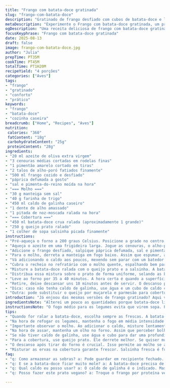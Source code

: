 ```yaml
---
title: "Frango com batata-doce gratinada"
slug: "frango-com-batata-doce"
description: "Gratinado de frango desfiado com cubos de batata-doce e legumes salteados, finalizado com molho branco espesso e cobertura cremosa de queijo. Uma variação equilibrada com toque de páprica defumada e alho, trazendo aroma e sabor intensos. Cozido até que a batata-doce fique macia, porém firme, e a cobertura borbulhante e dourada. Ideal para almoços rápidos e jantares confort, sem ingredientes comuns que causam alergias. Lembrando que o frango pode ser substituído por peru ou até sobras refogadas. Completo, prático e versátil, brinca com texturas e sabores, fazendo diferente daquela batida tradicional."
metaDescription: "Experimente o Frango com batata-doce gratinada, um prato simples, saboroso e nutritivo para as refeições do dia a dia"
ogDescription: "Uma receita deliciosa de frango com batata-doce gratinada, ideal para almoços ou jantares aconchegantes em família"
focusKeyphrase: "Frango com batata-doce gratinada"
date: 2025-08-13
draft: false
image: frango-com-batata-doce.jpg
author: "Julia"
prepTime: PT35M
cookTime: PT45M
totalTime: PT1H20M
recipeYield: "4 porções"
categories: ["Aves"]
tags:
- "frango"
- "gratinado"
- "conforto"
- "prático"
keywords:
- "frango"
- "batata-doce"
- "cozinha caseira"
breadcrumb: ["Home", "Recipes", "Aves"]
nutrition: 
 calories: "360"
 fatContent: "18g"
 carbohydrateContent: "25g"
 proteinContent: "28g"
ingredients:
- "20 ml azeite de oliva extra virgem"
- "3 cenouras médias cortadas em rodelas finas"
- "1 pimentão amarelo cortado em tiras"
- "2 talos de alho-poró fatiados finamente"
- "500 ml frango cozido e desfiado"
- "páprica defumada a gosto"
- "sal e pimenta-do-reino moída na hora"
- "=== Molho ==="
- "30 g manteiga sem sal"
- "40 g farinha de trigo"
- "450 ml caldo de galinha caseiro"
- "1 dente de alho amassado"
- "1 pitada de noz-moscada ralada na hora"
- "=== Cobertura ==="
- "450 ml batata-doce crua ralada (aproximadamente 1 grande)"
- "250 g queijo prato ralado"
- "1 colher de sopa salsinha picada finamente"
instructions:
- "Pré-aqueça o forno a 200 graus Celsius. Posicione a grade no centro, para garantir calor uniforme e cobertura dourada, sem que queime rápido."
- "Aqueça o azeite em uma frigideira larga. Jogue as cenouras, o alho-poró e o pimentão, refogando em fogo médio. O segredo aqui é não deixar os legumes murcharem demais; deve sentir o cheiro agradável e a cor viver ainda vibrante, uns 6 minutos."
- "Adicione o frango desfiado, salpique páprica defumada, sal e pimenta. Misture, deixe os sabores se conhecendo por uns 2 minutos apenas. Tire do fogo e transfira para um refratário médio, de uns 30x20 cm. Não exagere na quantidade para assar por igual."
- "Para o molho, derreta a manteiga em fogo baixo. Assim que espumar, acrescente a farinha mexendo rápido para não formar grumos. Cozinhe por exatamente 1 minuto, até cheirar a torrado – isso ativa o sabor da farinha."
- "Vá adicionando o caldo aos poucos, mexendo sem parar com um batedor de arame ou colher de pau. O ponto certo do molho é quando ele cobre as costas da colher, espesso mas maleável. Tempere com alho amassado, noz-moscada e ajuste sal e pimenta."
- "Cubra o recheio no refratário com o molho quente, espalhando bem para penetrar nos cantos. Isso evita camada seca e traz cremosidade por toda parte."
- "Misture a batata-doce ralada com o queijo prato e a salsinha. A batata não deve ser drenada, para soltar umidade suficiente e obter textura quase gratinada sem ressecar."
- "Distribua essa mistura sobre o prato de forma uniforme, selando as bordas levemente para segurar o queijo junto."
- "Leve ao forno por 35 a 40 minutos. A hora certa é quando a superfície estiver borbulhante, com pontinhos dourados e a batata ligeiramente caramelizada nas bordas. Se quiser crocância extra, ligue o grill nos últimos 3 minutos, vigiando para não queimar."
- "Retire, deixe descansar uns 10 minutos antes de servir. O descanso permite que o molho firme e o sabor se assente – aquela hora que a comida troca energia com a gente, sabe?"
- "Dica: caso não tenha caldo de galinha, use água e um cubo de caldo caseiro ou miso para profundidade."
- "Outra: pode substituir o queijo por muçarela e parmesão para cobertura diferente, texturas variadas. E o pimentão pode ser vermelho ou verde, conforme o que estiver na geladeira."
introduction: "Já enjoou das mesmas versões de frango gratinado? Aqui vai uma ideia que fica ainda mais vibrante se você usar batata-doce na cobertura em vez da típica batata inglesa. Quando bati o olho na receita, achei simples demais, mas mexer com a páprica defumada e o toque suave do alho no molho mudou o jogo. O segredo está naquele momento na frigideira, quando o cheiro dos legumes começa a subir e a crocância da batata ralada ainda mantém um segredinho. Nem pense em pular o descanso final; isso dá outra textura, quase profissional, que minha mãe mesmo aprovou. Serve para agilizar almoço na semana ou jantar de domingo. Dá pra brincar: já testei com abóbora que funciona também, puxando aquela doçura natural. Se você quer conforto sem complicar, é essa."
ingredientsNote: "Alterei um pouco as quantidades porque batata-doce libera uma umidade que pode empapar o prato se estiver em excesso. Prefira usar batata fresca, descascada e ralada na hora, para textura ideal. A páprica defumada não é obrigatória, mas traz um calorzinho legal; pode pular e adicionar uma pitada de cominho no lugar, fica igualmente gostoso. Uso manteiga para o molho por causa do sabor e da textura que ela dá, mas se quiser, substitua por óleo de coco para uma versão vegana, lembrando que o sabor vai mudar. O queijo prato é mais firme e derrete bem; se trocar por muçarela, use metade de parmesão para evitar umidade demais. O alho-poró faz o sabor crescer e deixa a cor bonita, importante manter, mas se quiser, pode usar cebola comum."
instructionsNote: "O fogo médio para os legumes evita que virem sopa. Preste atenção ao ponto da farinha no molho: ela não pode ficar crua, porque estraga tudo, nem queimar, aqui o cheiro ajuda. Misturar o caldo gradualmente evita grumos, pena comum quando falta paciência. Cobrir o recheio com a batata é o toque final; rale tudo para uma textura que vai firmar depois da cocção. No forno, cuidado para não passar muito do tempo, ou o queijo descasca e fica borrachudo. Ao invés de timer fixo, observe a superfície: bolhinhas e pontinhos dourados são sinais que não enganam. No descanso, a batata ‘puxa’ o molho e a comida vira conforto em cada garfada."
tips:
- "Quando for ralar a batata-doce, escolha sempre as frescas. A batata-doce libera umidade. Deixar passar o ponto pode empapar o prato. Use um ralador grosso para obter fios longos. A textura ajuda que a batata não se desfaça. Se preferir, substitua por abóbora, fica igualmente agradável e doce."
- "Na hora de refogar os legumes, mantenha o fogo em média intensidade. Não deixe murchar demais. Sinta o cheiro, as cores vibrantes, isso é indicação que estão no ponto certo. O alho-poró é essencial. Trocar por cebola comum pode sim. Mas o repreno do sabor e cor muda. Explore e adapte."
- "Importante observar o molho. Ao adicionar o caldo, misture lentamente. Isso evita os grumos, é muita paciência, mas vale a pena. A textura deve ser espessa, mas não pesada. Cobrir o recheio com molho garante que não fique seca. Olhe para o ponto do molho: ele deve escorregar, mas não muito."
- "Na hora de assar, mantenha um olho no forno. Assim que perceber bolhas subindo e bordas douradas, tá perto do ideal. Se estiver em dúvida, ligue o grill por poucos minutos. Cuidado para não queimá-lo, isso traz amargor. Se não conter grill no forno, a cor deve ser dourada e não queimada."
- "Se não tiver caldo de galinha, use água e cubo para dar uma profundidade no sabor. Outra opção é miso, resultado bem satisfatório. Mas se preferir um toque mais suave, mantenha só água. O frango pode ser substituído por peito de peru ou sobras de carne. Inove."
- "Para a cobertura, use queijo prato. Ele derrete melhor. Se quiser mudar, meia muçarela e metade de parmesão. É um truque que ainda mantém a crocância. Outra dica: use cebola caramelizada para um sabor adocicado. Experiência é chave, teste com diferentes queijos."
- "O descanso após tirar do forno é crucial. Isso permite ao molho se acomodar e a batata puxa os sabores. Servir na sequência pode fazer despedaçar. Não tenha pressa. Pratos gratinados pedem seu tempo e atenção. Deixe uns 10 minutos antes de servir."
- "Misturar as ervas na cobertura garante frescor. Salsinha fresca é fundamental. Se não tiver, use manjericão. Traz um aroma diferente, mas muito bom. O importante é não deixar a receita com sabor apenas de queijo, ingredientes frescos são sempre melhores."
faq:
- "q: Como armazenar as sobras? a: Pode guardar em recipiente fechado. Dura de 3 a 4 dias. Ideal para reaquecer no forno. Cuidado para não secar demais. No micro-ondas, um pouco de água pode ajudar."
- "q: E se a batata-doce ficar muito mole? a: A batata-doce precisa de atenção, cozimento excessivo faz ela despedaçar. Dica: use variáveis e adicione apenas a quantidade necessária."
- "q: Qual caldo eu posso usar? a: O caldo de galinha é o indicado. Mas, se não tiver, água combina. Use miso ou caldo em cubo para um sabor a mais. Fica legal."
- "q: Posso fazer este prato vegano? a: Troque o frango por proteína vegetal. Tofu fica incrível no lugar. Substitua a manteiga por óleo de coco. Você pode explorar diferentes maneiras de fazer."

---
```

